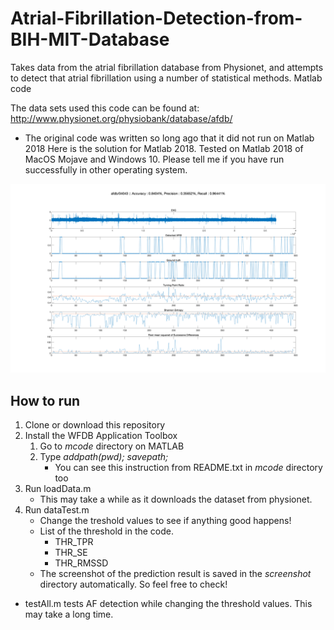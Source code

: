 # Atrial-Fibrillation-Detection-from-BIH-MIT-Database
Takes data from the atrial fibrillation database from Physionet, and attempts to detect that atrial fibrillation using a number of statistical methods. Matlab code

The data sets used this code can be found at: http://www.physionet.org/physiobank/database/afdb/

* The original code was written so long ago that it did not run on Matlab 2018
  Here is the solution for Matlab 2018.
  Tested on Matlab 2018 of MacOS Mojave and Windows 10. 
  Please tell me if you have run successfully in other operating system.

<img src="intro.png" width="640">

## How to run
1. Clone or download this repository
2. Install the WFDB Application Toolbox
	1. Go to <i>mcode</i> directory on MATLAB
	2. Type <i>addpath(pwd); savepath;</i>
		- You can see this instruction from README.txt in <i>mcode</i> directory too
3. Run loadData.m
	- This may take a while as it downloads the dataset from physionet.
4. Run dataTest.m
	- Change the treshold values to see if anything good happens!
	- List of the threshold in the code.
		- THR\_TPR
		- THR\_SE
		- THR\_RMSSD
	- The screenshot of the prediction result is saved in the <i>screenshot</i> directory automatically. So feel free to check!

- testAll.m tests AF detection while changing the threshold values. This may take a long time.
